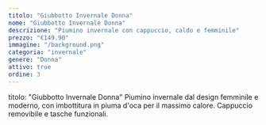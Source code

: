 ```yaml
---
titolo: "Giubbotto Invernale Donna"
nome: "Giubbotto Invernale Donna"
descrizione: "Piumino invernale con cappuccio, caldo e femminile"
prezzo: "€149.90"
immagine: "/background.png"
categoria: "invernale"
genere: "Donna"
attivo: true
ordine: 3
---
```


titolo: "Giubbotto Invernale Donna"
Piumino invernale dal design femminile e moderno, con imbottitura in piuma d'oca per il massimo calore. Cappuccio removibile e tasche funzionali.


